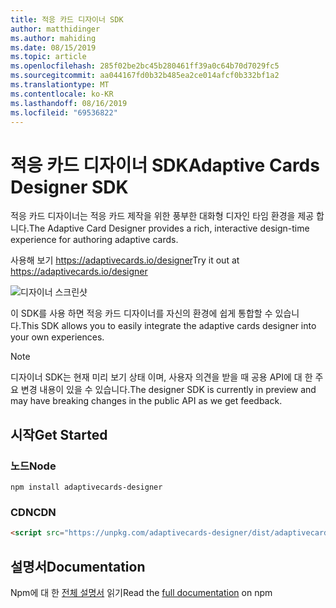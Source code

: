 ```yaml
---
title: 적응 카드 디자이너 SDK
author: matthidinger
ms.author: mahiding
ms.date: 08/15/2019
ms.topic: article
ms.openlocfilehash: 285f02be2bc45b280461ff39a0c64b70d7029fc5
ms.sourcegitcommit: aa044167fd0b32b485ea2ce014afcf0b332bf1a2
ms.translationtype: MT
ms.contentlocale: ko-KR
ms.lasthandoff: 08/16/2019
ms.locfileid: "69536822"
---
```

# <a name="adaptive-cards-designer-sdk"></a><span data-ttu-id="73317-102">적응 카드 디자이너 SDK</span><span class="sxs-lookup"><span data-stu-id="73317-102">Adaptive Cards Designer SDK</span></span>

<span data-ttu-id="73317-103">적응 카드 디자이너는 적응 카드 제작을 위한 풍부한 대화형 디자인 타임 환경을 제공 합니다.</span><span class="sxs-lookup"><span data-stu-id="73317-103">The Adaptive Card Designer provides a rich, interactive design-time experience for authoring adaptive cards.</span></span>

<span data-ttu-id="73317-104">사용해 보기 https://adaptivecards.io/designer</span><span class="sxs-lookup"><span data-stu-id="73317-104">Try it out at https://adaptivecards.io/designer</span></span>

![디자이너 스크린샷](../content/designer.png)

<span data-ttu-id="73317-106">이 SDK를 사용 하면 적응 카드 디자이너를 자신의 환경에 쉽게 통합할 수 있습니다.</span><span class="sxs-lookup"><span data-stu-id="73317-106">This SDK allows you to easily integrate the adaptive cards designer into your own experiences.</span></span>

> [!NOTE]
> 
> <span data-ttu-id="73317-107">디자이너 SDK는 현재 미리 보기 상태 이며, 사용자 의견을 받을 때 공용 API에 대 한 주요 변경 내용이 있을 수 있습니다.</span><span class="sxs-lookup"><span data-stu-id="73317-107">The designer SDK is currently in preview and may have breaking changes in the public API as we get feedback.</span></span>

## <a name="get-started"></a><span data-ttu-id="73317-108">시작</span><span class="sxs-lookup"><span data-stu-id="73317-108">Get Started</span></span>

### <a name="node"></a><span data-ttu-id="73317-109">노드</span><span class="sxs-lookup"><span data-stu-id="73317-109">Node</span></span>

```console
npm install adaptivecards-designer
```

### <a name="cdn"></a><span data-ttu-id="73317-110">CDN</span><span class="sxs-lookup"><span data-stu-id="73317-110">CDN</span></span>

```html
<script src="https://unpkg.com/adaptivecards-designer/dist/adaptivecards-designer.js"></script>
```

## <a name="documentation"></a><span data-ttu-id="73317-111">설명서</span><span class="sxs-lookup"><span data-stu-id="73317-111">Documentation</span></span> 

<span data-ttu-id="73317-112">Npm에 대 한 [전체 설명서](https://www.npmjs.com/package/adaptivecards-designer) 읽기</span><span class="sxs-lookup"><span data-stu-id="73317-112">Read the [full documentation](https://www.npmjs.com/package/adaptivecards-designer) on npm</span></span>
